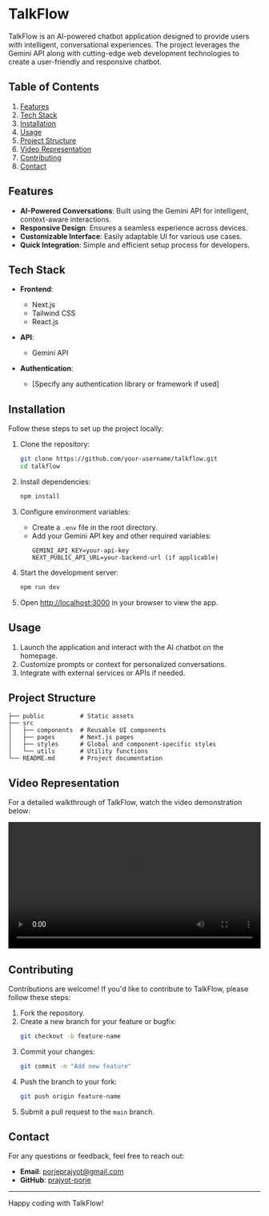 # TalkFlow

TalkFlow is an AI-powered chatbot application designed to provide users with intelligent, conversational experiences. The project leverages the Gemini API along with cutting-edge web development technologies to create a user-friendly and responsive chatbot.

## Table of Contents

1. [Features](#features)
2. [Tech Stack](#tech-stack)
3. [Installation](#installation)
4. [Usage](#usage)
5. [Project Structure](#project-structure)
6. [Video Representation](#video-representation)
7. [Contributing](#contributing)
8. [Contact](#contact)

## Features

- **AI-Powered Conversations**: Built using the Gemini API for intelligent, context-aware interactions.
- **Responsive Design**: Ensures a seamless experience across devices.
- **Customizable Interface**: Easily adaptable UI for various use cases.
- **Quick Integration**: Simple and efficient setup process for developers.

## Tech Stack

- **Frontend**: 
  - Next.js
  - Tailwind CSS
  - React.js

- **API**:
  - Gemini API

- **Authentication**:
  - [Specify any authentication library or framework if used]

## Installation

Follow these steps to set up the project locally:

1. Clone the repository:
   ```bash
   git clone https://github.com/your-username/talkflow.git
   cd talkflow
   ```

2. Install dependencies:
   ```bash
   npm install
   ```

3. Configure environment variables:
   - Create a `.env` file in the root directory.
   - Add your Gemini API key and other required variables:
     ```env
     GEMINI_API_KEY=your-api-key
     NEXT_PUBLIC_API_URL=your-backend-url (if applicable)
     ```

4. Start the development server:
   ```bash
   npm run dev
   ```

5. Open [http://localhost:3000](http://localhost:3000) in your browser to view the app.

## Usage

1. Launch the application and interact with the AI chatbot on the homepage.
2. Customize prompts or context for personalized conversations.
3. Integrate with external services or APIs if needed.

## Project Structure

```
├── public          # Static assets
├── src
│   ├── components  # Reusable UI components
│   ├── pages       # Next.js pages
│   ├── styles      # Global and component-specific styles
│   └── utils       # Utility functions
└── README.md       # Project documentation
```

## Video Representation

For a detailed walkthrough of TalkFlow, watch the video demonstration below:

<video controls width="100%">
  <source src="/public/video.mp4" type="video/mp4">
  Your browser does not support the video tag. Please download the video [here](/path-to-your-video.mp4).
</video>

## Contributing

Contributions are welcome! If you'd like to contribute to TalkFlow, please follow these steps:

1. Fork the repository.
2. Create a new branch for your feature or bugfix:
   ```bash
   git checkout -b feature-name
   ```
3. Commit your changes:
   ```bash
   git commit -m "Add new feature"
   ```
4. Push the branch to your fork:
   ```bash
   git push origin feature-name
   ```
5. Submit a pull request to the `main` branch.


## Contact

For any questions or feedback, feel free to reach out:
- **Email**: [porjeprajyot@gmail.com](mailto:porjeprajyot@gmail.com)
- **GitHub**: [prajyot-porje](https://github.com/prajyot-porje)

---


Happy coding with TalkFlow!
